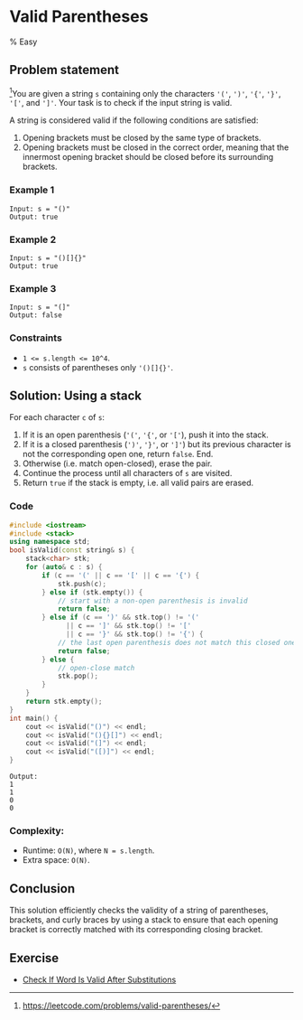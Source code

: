 # Valid Parentheses
% Easy
## Problem statement
 
[^url]You are given a string `s` containing only the characters `'('`, `')'`, `'{'`, `'}'`, `'['`, and `']'`. Your task is to check if the input string is valid.

A string is considered valid if the following conditions are satisfied:

1. Opening brackets must be closed by the same type of brackets.
2. Opening brackets must be closed in the correct order, meaning that the innermost opening bracket should be closed before its surrounding brackets.

[^url]: https://leetcode.com/problems/valid-parentheses/
### Example 1
```text
Input: s = "()"
Output: true
```
### Example 2
```text
Input: s = "()[]{}"
Output: true
```

### Example 3
```text
Input: s = "(]"
Output: false
``` 

### Constraints

* `1 <= s.length <= 10^4`.
* `s` consists of parentheses only `'()[]{}'`.

## Solution: Using a stack
For each character `c` of `s`:

1. If it is an open parenthesis (`'('`, `'{'`, or `'['`), push it into the stack.
2. If it is a closed parenthesis (`')'`, `'}'`, or `']'`) but its previous character is not the corresponding open one, return `false`. End.
3. Otherwise (i.e. match open-closed), erase the pair.
4. Continue the process until all characters of `s` are visited.
5. Return `true` if the stack is empty, i.e. all valid pairs are erased.

### Code
```cpp
#include <iostream>
#include <stack>
using namespace std;
bool isValid(const string& s) {
    stack<char> stk;
    for (auto& c : s) {
        if (c == '(' || c == '[' || c == '{') {
            stk.push(c);
        } else if (stk.empty()) {
            // start with a non-open parenthesis is invalid
            return false;
        } else if (c == ')' && stk.top() != '(' 
              || c == ']' && stk.top() != '['
              || c == '}' && stk.top() != '{') {
            // the last open parenthesis does not match this closed one
            return false;
        } else {
            // open-close match
            stk.pop();
        }
    }
    return stk.empty();
}
int main() {
    cout << isValid("()") << endl;
    cout << isValid("(){}[]") << endl;
    cout << isValid("(]") << endl;
    cout << isValid("([)]") << endl;
}
```
```text
Output:
1
1
0
0
```

### Complexity:

* Runtime: `O(N)`, where `N = s.length`.
* Extra space: `O(N)`.

## Conclusion

This solution efficiently checks the validity of a string of parentheses, brackets, and curly braces by using a stack to ensure that each opening bracket is correctly matched with its corresponding closing bracket. 

## Exercise
- [Check If Word Is Valid After Substitutions](https://leetcode.com/problems/check-if-word-is-valid-after-substitutions/)